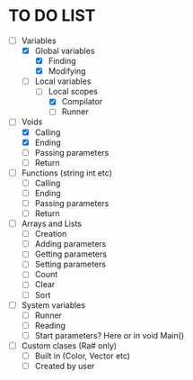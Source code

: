 # TO DO LIST
</div>

 - [ ] Variables
   - [x] Global variables
     - [x] Finding
     - [x] Modifying
   - [ ] Local variables
     - [ ] Local scopes
       - [x] Compilator
       - [ ] Runner
- [ ] Voids
  - [x] Calling
  - [x] Ending
  - [ ] Passing parameters
  - [ ] Return
- [ ] Functions (string int etc)
  - [ ] Calling
  - [ ] Ending
  - [ ] Passing parameters
  - [ ] Return
- [ ] Arrays and Lists
  - [ ] Creation
  - [ ] Adding parameters
  - [ ] Getting parameters
  - [ ] Setting parameters
  - [ ] Count
  - [ ] Clear
  - [ ] Sort
- [ ] System variables
  - [ ] Runner
  - [ ] Reading
  - [ ] Start parameters? Here or in void Main()
- [ ] Custom clases (Ra# only)
  - [ ] Built in (Color, Vector etc)
  - [ ] Created by user
